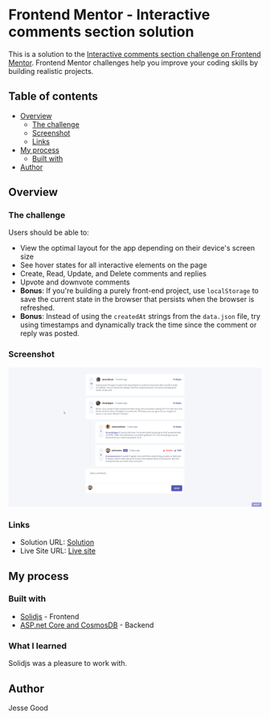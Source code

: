 # Frontend Mentor - Interactive comments section solution

This is a solution to the [Interactive comments section challenge on Frontend Mentor](https://www.frontendmentor.io/challenges/interactive-comments-section-iG1RugEG9). Frontend Mentor challenges help you improve your coding skills by building realistic projects.

## Table of contents

- [Overview](#overview)
  - [The challenge](#the-challenge)
  - [Screenshot](#screenshot)
  - [Links](#links)
- [My process](#my-process)
  - [Built with](#built-with)
- [Author](#author)

## Overview

### The challenge

Users should be able to:

- View the optimal layout for the app depending on their device's screen size
- See hover states for all interactive elements on the page
- Create, Read, Update, and Delete comments and replies
- Upvote and downvote comments
- **Bonus**: If you're building a purely front-end project, use `localStorage` to save the current state in the browser that persists when the browser is refreshed.
- **Bonus**: Instead of using the `createdAt` strings from the `data.json` file, try using timestamps and dynamically track the time since the comment or reply was posted.

### Screenshot

![Screenshot](./interactive-comments-screenshot.png)

### Links

- Solution URL: [Solution](https://github.com/jessegood/frontendmentor/tree/master/interactive-comments-section-main)
- Live Site URL: [Live site](https://frontendmentor-w5qu.vercel.app/)

## My process

### Built with

- [Solidjs](https://www.solidjs.com/) - Frontend
- [ASP.net Core and CosmosDB](https://learn.microsoft.com/en-us/azure/cosmos-db/nosql/tutorial-dotnet-web-app) - Backend

### What I learned

Solidjs was a pleasure to work with.

## Author

Jesse Good
